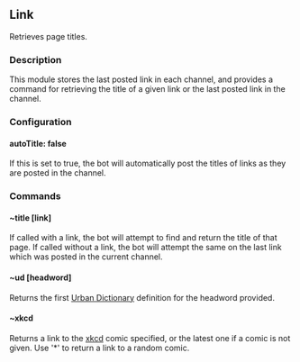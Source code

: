 ## Link

Retrieves page titles.

### Description

This module stores the last posted link in each channel, and provides a command
for retrieving the title of a given link or the last posted link in the channel.

### Configuration

#### autoTitle: false
If this is set to true, the bot will automatically post the titles of links as
they are posted in the channel.

### Commands

#### ~title [link]
If called with a link, the bot will attempt to find and return the title of that
page. If called without a link, the bot will attempt the same on the last link
which was posted in the current channel.
#### ~ud [headword]
Returns the first [Urban Dictionary](http://www.urbandictionary.com) definition for the headword provided.
#### ~xkcd <comic ID>
Returns a link to the [xkcd](http://xkcd.com) comic specified, or the latest one if a comic is not given. Use '*' to return a link to a random comic.
